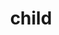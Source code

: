 ---
layout: people&body
title: child
emoji: child
permalink: 🧒.html
image: assets/img/3moji/child.png
---